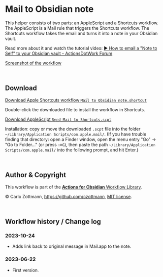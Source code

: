# Mail to Obsidian note

This helper consists of two parts: an AppleScript and a Shortcuts workflow. The AppleScript is a Mail rule that triggers the Shortcuts workflow. The Shortcuts workflow takes the email and turns it into a note in your Obsidian vault.

Read more about it and watch the tutorial video: [▶️ How to email a "Note to Self" to your Obsidian vault - ActionsDotWork Forum](https://forum.actions.work/t/how-to-email-a-note-to-self-to-your-obsidian-vault/23)

[Screenshot of the workflow](<Mail to Obsidian note.png>)

&nbsp;

## Download

[Download Apple Shortcuts workflow `Mail to Obsidian note.shortcut`](<Mail to Obsidian note.shortcut?raw=1>)

Double-click the downloaded file to install the workflow in Shortcuts.

[Download AppleScript `Send Mail to Shortcuts.scpt`](<Send Mail to Shortcuts.scpt?raw=1>)

Installation: copy or move the downloaded `.scpt` file into the folder `~/Library/Application Scripts/com.apple.mail/`. (If you have trouble finding that directory: open a Finder window, open the menu entry "Go" → "Go to Folder…" (or press `⇧⌘G`), then paste the path `~/Library/Application Scripts/com.apple.mail/` into the following prompt, and hit Enter.)

&nbsp;

## Author & Copyright

This workflow is part of the [**Actions for Obsidian** Workflow Library](https://obsidian.actions.work/workflows).

&copy; Carlo Zottmann, https://github.com/czottmann, [MIT license](../LICENSE).

&nbsp;

## Workflow history / Change log

### 2023-10-24

- Adds link back to original message in Mail.app to the note.

### 2023-06-22

- First version.
